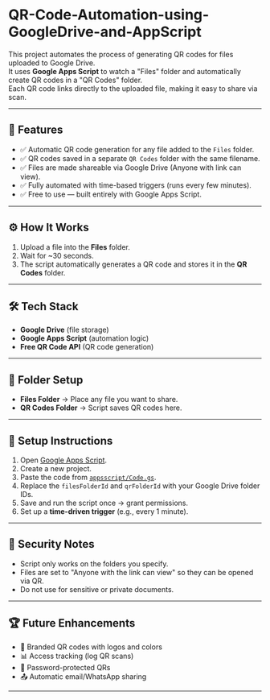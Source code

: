# QR-Code-Automation-using-GoogleDrive-and-AppScript

This project automates the process of generating QR codes for files uploaded to Google Drive.  
It uses **Google Apps Script** to watch a "Files" folder and automatically create QR codes in a "QR Codes" folder.  
Each QR code links directly to the uploaded file, making it easy to share via scan.

---

## 🚀 Features
- ✅ Automatic QR code generation for any file added to the `Files` folder.
- ✅ QR codes saved in a separate `QR Codes` folder with the same filename.
- ✅ Files are made shareable via Google Drive (Anyone with link can view).
- ✅ Fully automated with time-based triggers (runs every few minutes).
- ✅ Free to use — built entirely with Google Apps Script.

---

## ⚙️ How It Works
1. Upload a file into the **Files** folder.  
2. Wait for ~30 seconds.  
3. The script automatically generates a QR code and stores it in the **QR Codes** folder.  

---

## 🛠️ Tech Stack
- **Google Drive** (file storage)  
- **Google Apps Script** (automation logic)  
- **Free QR Code API** (QR code generation)  

---

## 📂 Folder Setup
- **Files Folder** → Place any file you want to share.  
- **QR Codes Folder** → Script saves QR codes here.  

---

## 🔧 Setup Instructions
1. Open [Google Apps Script](https://script.google.com/).  
2. Create a new project.  
3. Paste the code from [`appsscript/Code.gs`](appsscript/Code.gs).  
4. Replace the `filesFolderId` and `qrFolderId` with your Google Drive folder IDs.  
5. Save and run the script once → grant permissions.  
6. Set up a **time-driven trigger** (e.g., every 1 minute).  

---


## 🔐 Security Notes
- Script only works on the folders you specify.  
- Files are set to "Anyone with the link can view" so they can be opened via QR.  
- Do not use for sensitive or private documents.  

---

## 🏆 Future Enhancements
- 🎨 Branded QR codes with logos and colors  
- 📊 Access tracking (log QR scans)  
- 🔑 Password-protected QRs  
- 📤 Automatic email/WhatsApp sharing  

---

